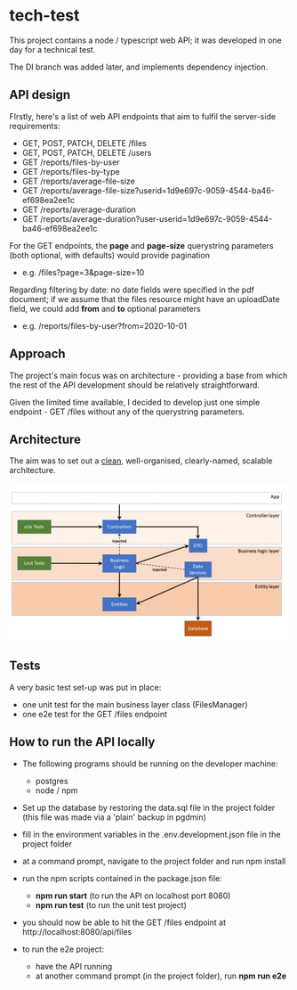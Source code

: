 # tech-test
This project contains a node / typescript web API; it was developed in one day for a technical test.

The DI branch was added later, and implements dependency injection.





## API design

FIrstly, here's a list of web API endpoints that aim to fulfil the server-side requirements:



- GET, POST, PATCH, DELETE /files
- GET, POST, PATCH, DELETE /users
- GET /reports/files-by-user
- GET /reports/files-by-type
- GET /reports/average-file-size
- GET /reports/average-file-size?userid=1d9e697c-9059-4544-ba46-ef698ea2ee1c
- GET /reports/average-duration
- GET /reports/average-duration?user-userid=1d9e697c-9059-4544-ba46-ef698ea2ee1c

 

For the GET endpoints, the **page** and **page-size** querystring parameters (both optional, with defaults) would provide pagination 

-  e.g. /files?page=3&page-size=10

Regarding filtering by date: no date fields were specified in the pdf document; if we assume that the files resource might have an uploadDate field, we could add **from** and **to** optional parameters

- e.g. /reports/files-by-user?from=2020-10-01





## Approach

The project's main focus was on architecture - providing a base from which the rest of the API development should be relatively straightforward.

Given the limited time available, I decided to develop just one simple endpoint - GET /files without any of the querystring parameters.





## Architecture

The aim was to set out a [clean](https://www.freecodecamp.org/news/a-quick-introduction-to-clean-architecture-990c014448d2/), well-organised, clearly-named, scalable architecture.

!['](https://github.com/ireoostacchini/tech-test/blob/master/docs/tech-test-architecture.png)



## Tests



A very basic test set-up was put in place:

- one unit test for the main business layer class (FilesManager)
- one e2e test for the GET /files endpoint





## How to run the API locally

- The following programs should be running on the developer machine:
  - postgres 
  - node / npm

- Set up the database by restoring the data.sql file in the project folder (this file was made via a 'plain' backup in pgdmin)   
- fill in the environment variables in the .env.development.json file in the project folder
- at a command prompt, navigate to the project folder and run npm install
- run the npm scripts contained in the package.json file:
  - **npm run start** (to run the API on localhost port 8080)
  - **npm run test** (to run the unit test project)
- you should now be able to hit the GET /files endpoint at http://localhost:8080/api/files
- to run the e2e project:
  - have the API running
  - at another command prompt (in the project folder), run  **npm run e2e**
